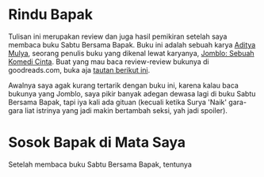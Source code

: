 # Rindu Bapak

Tulisan ini merupakan review dan juga hasil pemikiran setelah saya membaca buku Sabtu Bersama Bapak. Buku ini adalah sebuah karya [Aditya Mulya](https://www.goodreads.com/author/show/600299.Adhitya_Mulya), seorang penulis buku yang dikenal lewat karyanya, [Jomblo: Sebuah Komedi Cinta](https://www.goodreads.com/book/show/3029362-jomblo). Buat yang mau baca review-review bukunya di goodreads.com, buka aja [tautan berikut ini](https://www.goodreads.com/book/show/22544789-sabtu-bersama-bapak). 

Awalnya saya agak kurang tertarik dengan buku ini, karena kalau baca bukunya yang Jomblo, saya pikir banyak adegan dewasa lagi di buku Sabtu Bersama Bapak, tapi iya kali ada gituan (kecuali ketika Surya 'Naik' gara-gara liat istrinya yang jadi makin bertambah seksi, yah jadi spoiler).

# Sosok Bapak di Mata Saya

Setelah membaca buku Sabtu Bersama Bapak, tentunya 
